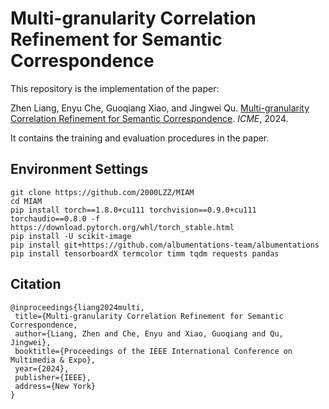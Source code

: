 # Multi-granularity Correlation Refinement for Semantic Correspondence
This repository is the implementation of the paper: 

Zhen Liang, Enyu Che, Guoqiang Xiao, and Jingwei Qu. [Multi-granularity Correlation Refinement for Semantic Correspondence](https://jingweiqu.github.io/project/MIAM/index.html). *ICME*, 2024.

It contains the training and evaluation procedures in the paper.

## Environment Settings
```
git clone https://github.com/2000LZZ/MIAM
cd MIAM
pip install torch==1.8.0+cu111 torchvision==0.9.0+cu111 torchaudio==0.8.0 -f https://download.pytorch.org/whl/torch_stable.html
pip install -U scikit-image
pip install git+https://github.com/albumentations-team/albumentations
pip install tensorboardX termcolor timm tqdm requests pandas
```

## Citation
```text
@inproceedings{liang2024multi,
 title={Multi-granularity Correlation Refinement for Semantic Correspondence,
 author={Liang, Zhen and Che, Enyu and Xiao, Guoqiang and Qu, Jingwei},
 booktitle={Proceedings of the IEEE International Conference on Multimedia & Expo},
 year={2024},
 publisher={IEEE},
 address={New York}
}
```